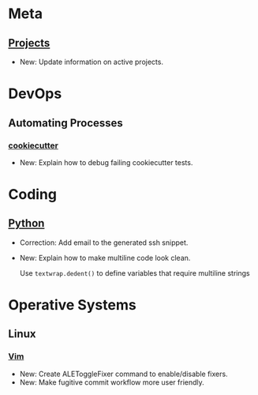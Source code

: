 # Meta

## [Projects](projects.md)

* New: Update information on active projects.

# DevOps

## Automating Processes

### [cookiecutter](cookiecutter.md)

* New: Explain how to debug failing cookiecutter tests.

# Coding

## [Python](python.md)

* Correction: Add email to the generated ssh snippet.
* New: Explain how to make multiline code look clean.

    Use `textwrap.dedent()` to define variables that require multiline
    strings

# Operative Systems

## Linux

### [Vim](vim.md)

* New: Create ALEToggleFixer command to enable/disable fixers.
* New: Make fugitive commit workflow more user friendly.
